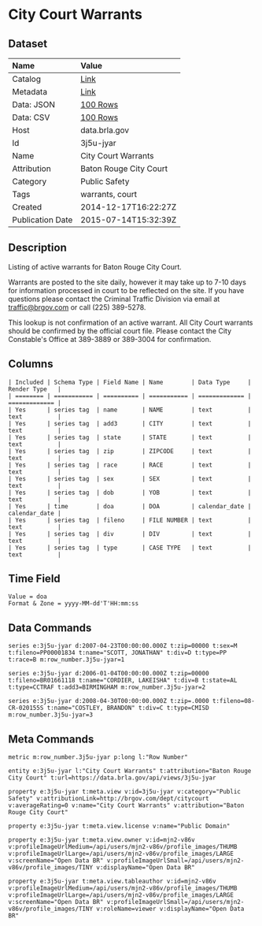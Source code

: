 # City Court Warrants

## Dataset

| Name | Value |
| :--- | :---- |
| Catalog | [Link](https://catalog.data.gov/dataset/city-court-warrants) |
| Metadata | [Link](https://data.brla.gov/api/views/3j5u-jyar) |
| Data: JSON | [100 Rows](https://data.brla.gov/api/views/3j5u-jyar/rows.json?max_rows=100) |
| Data: CSV | [100 Rows](https://data.brla.gov/api/views/3j5u-jyar/rows.csv?max_rows=100) |
| Host | data.brla.gov |
| Id | 3j5u-jyar |
| Name | City Court Warrants |
| Attribution | Baton Rouge City Court |
| Category | Public Safety |
| Tags | warrants, court |
| Created | 2014-12-17T16:22:27Z |
| Publication Date | 2015-07-14T15:32:39Z |

## Description

Listing of active warrants for Baton Rouge City Court.

Warrants are posted to the site daily, however it may take up to 7-10 days for information processed in court to be reflected on the site.  If you have questions please contact the Criminal Traffic Division via email at traffic@brgov.com or call (225) 389-5278.

This lookup is not confirmation of an active warrant.  All City Court warrants should be confirmed by the official court file.  Please contact the City Constable's Office at 389-3889 or 389-3004 for confirmation.

## Columns

```ls
| Included | Schema Type | Field Name | Name        | Data Type     | Render Type   |
| ======== | =========== | ========== | =========== | ============= | ============= |
| Yes      | series tag  | name       | NAME        | text          | text          |
| Yes      | series tag  | add3       | CITY        | text          | text          |
| Yes      | series tag  | state      | STATE       | text          | text          |
| Yes      | series tag  | zip        | ZIPCODE     | text          | text          |
| Yes      | series tag  | race       | RACE        | text          | text          |
| Yes      | series tag  | sex        | SEX         | text          | text          |
| Yes      | series tag  | dob        | YOB         | text          | text          |
| Yes      | time        | doa        | DOA         | calendar_date | calendar_date |
| Yes      | series tag  | fileno     | FILE NUMBER | text          | text          |
| Yes      | series tag  | div        | DIV         | text          | text          |
| Yes      | series tag  | type       | CASE TYPE   | text          | text          |
```

## Time Field

```ls
Value = doa
Format & Zone = yyyy-MM-dd'T'HH:mm:ss
```

## Data Commands

```ls
series e:3j5u-jyar d:2007-04-23T00:00:00.000Z t:zip=00000 t:sex=M t:fileno=PP00001834 t:name="SCOTT, JONATHAN" t:div=D t:type=PP t:race=B m:row_number.3j5u-jyar=1

series e:3j5u-jyar d:2006-01-04T00:00:00.000Z t:zip=00000 t:fileno=BR01661118 t:name="CORDIER, LAKEISHA" t:div=B t:state=AL t:type=CCTRAF t:add3=BIRMINGHAM m:row_number.3j5u-jyar=2

series e:3j5u-jyar d:2008-04-30T00:00:00.000Z t:zip=.0000 t:fileno=08-CR-020155S t:name="COSTLEY, BRANDON" t:div=C t:type=CMISD m:row_number.3j5u-jyar=3
```

## Meta Commands

```ls
metric m:row_number.3j5u-jyar p:long l:"Row Number"

entity e:3j5u-jyar l:"City Court Warrants" t:attribution="Baton Rouge City Court" t:url=https://data.brla.gov/api/views/3j5u-jyar

property e:3j5u-jyar t:meta.view v:id=3j5u-jyar v:category="Public Safety" v:attributionLink=http://brgov.com/dept/citycourt v:averageRating=0 v:name="City Court Warrants" v:attribution="Baton Rouge City Court"

property e:3j5u-jyar t:meta.view.license v:name="Public Domain"

property e:3j5u-jyar t:meta.view.owner v:id=mjn2-v86v v:profileImageUrlMedium=/api/users/mjn2-v86v/profile_images/THUMB v:profileImageUrlLarge=/api/users/mjn2-v86v/profile_images/LARGE v:screenName="Open Data BR" v:profileImageUrlSmall=/api/users/mjn2-v86v/profile_images/TINY v:displayName="Open Data BR"

property e:3j5u-jyar t:meta.view.tableauthor v:id=mjn2-v86v v:profileImageUrlMedium=/api/users/mjn2-v86v/profile_images/THUMB v:profileImageUrlLarge=/api/users/mjn2-v86v/profile_images/LARGE v:screenName="Open Data BR" v:profileImageUrlSmall=/api/users/mjn2-v86v/profile_images/TINY v:roleName=viewer v:displayName="Open Data BR"
```